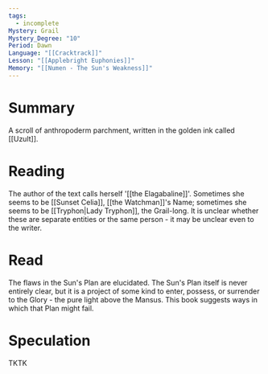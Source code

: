```yaml
---
tags:
  - incomplete
Mystery: Grail
Mystery_Degree: "10"
Period: Dawn
Language: "[[Cracktrack]]"
Lesson: "[[Applebright Euphonies]]"
Memory: "[[Numen - The Sun's Weakness]]"
---
```

# Summary
A scroll of anthropoderm parchment, written in the golden ink called [[Uzult]].
# Reading
The author of the text calls herself '[[the Elagabaline]]'. Sometimes she seems to be [[Sunset Celia]], [[the Watchman]]'s Name; sometimes she seems to be [[Tryphon|Lady Tryphon]], the Grail-long. It is unclear whether these are separate entities or the same person - it may be unclear even to the writer.
# Read
The flaws in the Sun's Plan are elucidated. The Sun's Plan itself is never entirely clear, but it is a project of some kind to enter, possess, or surrender to the Glory - the pure light above the Mansus. This book suggests ways in which that Plan might fail.
# Speculation
TKTK